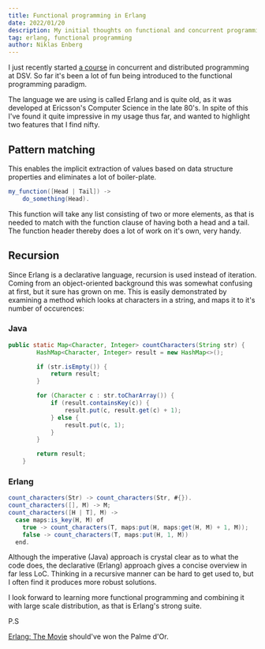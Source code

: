 ```yaml
---
title: Functional programming in Erlang
date: 2022/01/20
description: My initial thoughts on functional and concurrent programming. 
tag: erlang, functional programming
author: Niklas Enberg
---
```

I just recently started [a course](https://www.su.se/sok-kurser-och-program/ib912c-1.413351) in concurrent and distributed programming at DSV. So far it's been a lot of fun being introduced to the functional programming paradigm.  

The language we are using is called Erlang and is quite old, as it was developed at Ericsson's Computer Science in the late 80's. In spite of this I've found it quite impressive in my usage thus far, and wanted to highlight two features that I find nifty.

## Pattern matching
This enables the implicit extraction of values based on data structure properties and eliminates a lot of boiler-plate.

```java
my_function([Head | Tail]) -> 
    do_something(Head). 
```

This function will take any list consisting of two or more elements, as that is needed to match with the function clause of having both a head and a tail. The function header thereby does a lot of work on it's own, very handy.

## Recursion
Since Erlang is a declarative language, recursion is used instead of iteration. Coming from an object-oriented background this was somewhat confusing at first, but it sure has grown on me. This is easily demonstrated by examining a method which looks at characters in a string, and maps it to it's number of occurences:

### Java
```java
public static Map<Character, Integer> countCharacters(String str) {
        HashMap<Character, Integer> result = new HashMap<>();

        if (str.isEmpty()) {
            return result;
        }

        for (Character c : str.toCharArray()) {
            if (result.containsKey(c)) {
                result.put(c, result.get(c) + 1);
            } else {
                result.put(c, 1);
            }
        }

        return result;
    }
```

### Erlang
```java
count_characters(Str) -> count_characters(Str, #{}).
count_characters([], M) -> M;
count_characters([H | T], M) ->
  case maps:is_key(H, M) of
    true -> count_characters(T, maps:put(H, maps:get(H, M) + 1, M));
    false -> count_characters(T, maps:put(H, 1, M))
  end.
```

Although the imperative (Java) approach is crystal clear as to what the code does, the declarative (Erlang) approach gives a concise overview in far less LoC. Thinking in a recursive manner can be hard to get used to, but I often find it produces more robust solutions.

I look forward to learning more functional programming and combining it with large scale distribution, as that is Erlang's strong suite. 

P.S

[Erlang: The Movie](https://www.youtube.com/watch?v=xrIjfIjssLE) should've won the Palme d'Or.

